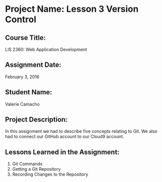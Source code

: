 # Project Name:  Lesson 3 Version Control

## Course Title:
LIS 2360:  Web Application Development

## Assignment Date:  
February 3, 2016

## Student Name:  
Valerie Camacho

## Project Description:
In this assignment we had to describe five concepts relating to Git. We also had to connect our GitHub account to our Cloud9 account.

## Lessons Learned in the Assignment:
1. Git Commands
2. Getting a Git Repository
3. Recording Changes to the Repository
